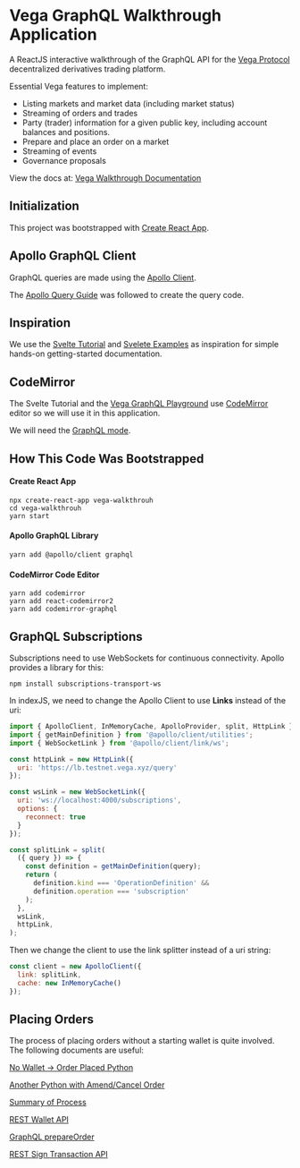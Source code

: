 # Vega GraphQL Walkthrough Application

A ReactJS interactive walkthrough of the GraphQL API for the [Vega Protocol](https://vega.xyz/) decentralized derivatives trading platform.

Essential Vega features to implement:

- Listing markets and market data (including market status)
- Streaming of orders and trades
- Party (trader) information for a given public key, including account balances and positions.
- Prepare and place an order on a market
- Streaming of events
- Governance proposals

View the docs at: [Vega Walkthrough Documentation](https://vega-step-by-step.web.app/docs/vega/vega-react-walkthrough/)

## Initialization

This project was bootstrapped with [Create React App](https://github.com/facebook/create-react-app).

## Apollo GraphQL Client

GraphQL queries are made using the [Apollo Client](https://www.apollographql.com/docs/react/get-started/).

The [Apollo Query Guide](https://www.apollographql.com/docs/react/data/queries/) was followed to create the query code.

## Inspiration

We use the [Svelte Tutorial](https://svelte.dev/tutorial/basics) and [Svelete Examples](https://svelte.dev/examples#hello-world) as inspiration for simple hands-on getting-started documentation.

## CodeMirror

The Svelte Tutorial and the [Vega GraphQL Playground](https://lb.testnet.vega.xyz/playground) use [CodeMirror](https://codemirror.net/) editor so we will use it in this application.

We will need the [GraphQL mode](https://www.npmjs.com/package/codemirror-graphql).

## How This Code Was Bootstrapped

#### Create React App
```
npx create-react-app vega-walkthrouh
cd vega-walkthrouh
yarn start
```

#### Apollo GraphQL Library
```
yarn add @apollo/client graphql
```

#### CodeMirror Code Editor
```
yarn add codemirror
yarn add react-codemirror2
yarn add codemirror-graphql
```

## GraphQL Subscriptions

Subscriptions need to use WebSockets for continuous connectivity. Apollo provides a library for this:
```
npm install subscriptions-transport-ws
```

In indexJS, we need to change the Apollo Client to use **Links** instead of the uri:

```js
import { ApolloClient, InMemoryCache, ApolloProvider, split, HttpLink } from "@apollo/client";
import { getMainDefinition } from '@apollo/client/utilities';
import { WebSocketLink } from '@apollo/client/link/ws';

const httpLink = new HttpLink({
  uri: 'https://lb.testnet.vega.xyz/query'
});

const wsLink = new WebSocketLink({
  uri: 'ws://localhost:4000/subscriptions',
  options: {
    reconnect: true
  }
});

const splitLink = split(
  ({ query }) => {
    const definition = getMainDefinition(query);
    return (
      definition.kind === 'OperationDefinition' &&
      definition.operation === 'subscription'
    );
  },
  wsLink,
  httpLink,
);
```

Then we change the client to use the link splitter instead of a uri string:

```js
const client = new ApolloClient({
  link: splitLink,
  cache: new InMemoryCache()
});
```

## Placing Orders

The process of placing orders without a starting wallet is quite involved. The following documents are useful:

[No Wallet -> Order Placed Python](https://github.com/vegaprotocol/api/blob/develop/rest/examples/python/submit-order.py)

[Another Python with Amend/Cancel Order](https://github.com/vegaprotocol/sample-api-scripts/blob/master/submit-amend-cancel-orders/submit-amend-cancel-orders.py)

[Summary of Process](https://docs.fairground.vega.xyz/docs/api-howtos/submit-order/)

[REST Wallet API](https://docs.fairground.vega.xyz/wallet-api/)

[GraphQL prepareOrder](https://docs.fairground.vega.xyz/api/graphql/mutation.doc.html)

[REST Sign Transaction API](https://docs.fairground.vega.xyz/wallet-api/#sign-a-transaction)




